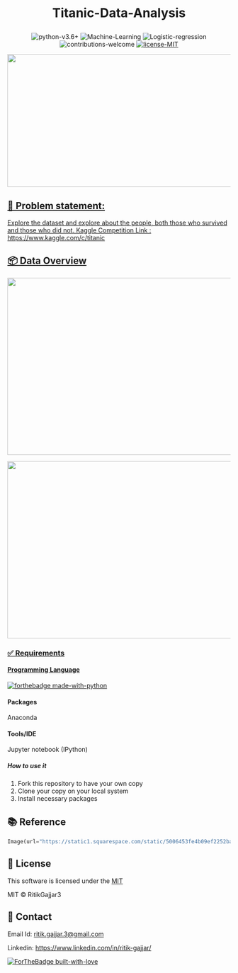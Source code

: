# <p align="center">Titanic-Data-Analysis</p>

<p align="center">
    <img src="https://img.shields.io/badge/python-v3.6+-blue.svg"
         alt="python-v3.6+">
    <img src="https://img.shields.io/badge/Machine-Learning-red.svg"
         alt="Machine-Learning">
    <img src="https://img.shields.io/badge/Logistic-regression-yellow.svg"
         alt="Logistic-regression">
    <img src="https://img.shields.io/badge/contributions-welcome-orange.svg"
         alt="contributions-welcome">
    <a href="https://github.com/RitikGajjar3/Titanic-Data-Analysis/blob/master/LICENSE">
    <img src="https://img.shields.io/badge/license-MIT-green.svg"
         alt="license-MIT">
</p>

<p align="center">
  <img width="600" height="300" src="https://camo.githubusercontent.com/a96aca579251fac9f9cf624eb39c9c57522886a4/68747470733a2f2f737461746963312e73717561726573706163652e636f6d2f7374617469632f3530303634353366653462303965663232353262613036382f3530393565616263653462303663623330353035383630332f3530393565616263653462303264333762656634633234632f313335323030323233363839352f3130305f616e6e69766572736172795f746974616e69635f73696e6b696e675f62795f65736169386d656c6c6f77732d643478626d65382e6a7067">
</p>

<h2>📘 Problem statement:</h2>
Explore the dataset and explore about the people, both those who survived and those who did not. 
Kaggle Competition Link : https://www.kaggle.com/c/titanic

<h2>📦 Data Overview</h2>
<p align="center">
  <img width="800" height="400" src="https://user-images.githubusercontent.com/40620782/82824029-3483fd80-9ec6-11ea-9258-c253661450c3.png">
</p>
<p align="center">
  <img width="800" height="400" src="https://user-images.githubusercontent.com/40620782/82824647-4d40e300-9ec7-11ea-94c7-1f824c51472f.png">
</p>


### ✅  Requirements

#### Programming Language
[![forthebadge made-with-python](http://ForTheBadge.com/images/badges/made-with-python.svg)](https://www.python.org/)

#### Packages
Anaconda

#### Tools/IDE 
Jupyter notebook (IPython)

##### How to use it
1. Fork this repository to have your own copy
2. Clone your copy on your local system
3. Install necessary packages

## 📚 Reference
```python
Image(url="https://static1.squarespace.com/static/5006453fe4b09ef2252ba068/5095eabce4b06cb305058603/5095eabce4b02d37bef4c24c/1352002236895/100_anniversary_titanic_sinking_by_esai8mellows-d4xbme8.jpg")
```

## 📜 License

This software is licensed under the [MIT](https://github.com/RitikGajjar3/Titanic-Data-Analysis/blob/master/LICENSE)

MIT © RitikGajjar3

## 🤝 Contact

Email Id: ritik.gajjar.3@gmail.com

Linkedin: https://www.linkedin.com/in/ritik-gajjar/

[![ForTheBadge built-with-love](http://ForTheBadge.com/images/badges/built-with-love.svg)](https://github.com/RitikGajjar3)

